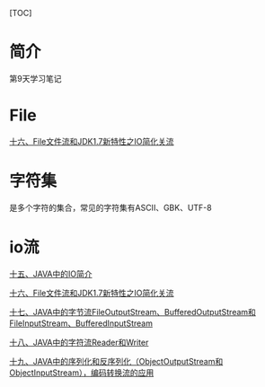 [TOC]



# 简介

第9天学习笔记



# File

[十六、File文件流和JDK1.7新特性之IO简化关流](https://blog.csdn.net/qq_38367575/article/details/120242257)

# 字符集

是多个字符的集合，常见的字符集有ASCII、GBK、UTF-8

# io流

[十五、JAVA中的IO简介](https://blog.csdn.net/qq_38367575/article/details/120239883)

[十六、File文件流和JDK1.7新特性之IO简化关流](https://blog.csdn.net/qq_38367575/article/details/120242257)

[十七、JAVA中的字节流FileOutputStream、BufferedOutputStream和FileInputStream、BufferedInputStream](https://blog.csdn.net/qq_38367575/article/details/120242633)

[十八、JAVA中的字符流Reader和Writer](https://blog.csdn.net/qq_38367575/article/details/120254846)

[十九、JAVA中的序列化和反序列化（ObjectOutputStream和ObjectInputStream），编码转换流的应用](https://blog.csdn.net/qq_38367575/article/details/120255416)



